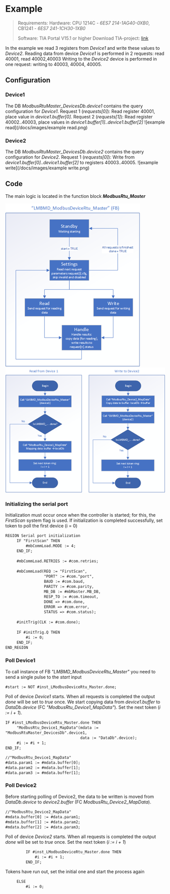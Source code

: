 # Example
> Requirements: 
> Hardware: CPU 1214C - *6ES7 214-1AG40-0XB0*, CB1241 - *6ES7 241-1CH30-1XB0*
> 
> Software: TIA Portal V15.1 or higher
> Download TIA-project: [link](/tia/generated/LMBMD_ModbusDeviceRtu_0.0.4.zap15_1)

In the example we read 3 registers from *Device1* and write these values to *Device2*.
Reading data from device *Device1* is performed in 2 requests: read 40001, read 40002,40003
Writing to the *Device2* device is performed in one request: writing to 40003, 40004, 40005.

## Configuration
### Device1
The DB *ModbusRtuMaster_DevicesDb.device1* contains the query configuration for *Device1*.
Request 1 (*requests[0]*): Read register 40001, place value in *device1.buffer[0]*.
Request 2 (*requests[1]*): Read register 40002..40003, place values in *device1.buffer[1]..device1.buffer[2]*
![example read](/docs/images/example read.png)

### Device2
The DB *ModbusRtuMaster_DevicesDb.device2* contains the query configuration for *Device2*.
Request 1 (*requests[0]*): Write from *device1.buffer[0]..device1.buffer[2]* to registers 40003..40005.
![example write](/docs/images/example write.png)

## Code
The main logic is located in the function block ***ModbusRtu_Master***

![example read](/docs/images/ModbusDeviceRtu_Master.png)
![subroutines](/docs/images/subroutines.png)

### Initializing the serial port
Initialization must occur once when the controller is started; for this, the *FirstScan* system flag is used.
If initialization is completed successfully, set token to poll the first device (i = 0)

```
REGION Serial port initialization
     IF "FirstScan" THEN
         #mbCommLoad.MODE := 4;
     END_IF;
    
     #mbCommLoad.RETRIES := #com.retries;
    
     #mbCommLoad(REQ := "FirstScan",
                 "PORT" := #com."port",
                 BAUD := #com.baud,
                 PARITY := #com.parity,
                 MB_DB := #mbMaster.MB_DB,
                 RESP_TO := #com.timeout,
                 DONE => #com.done,
                 ERROR => #com.error,
                 STATUS => #com.status);
    
     #initTrig(CLK := #com.done);
    
     IF #initTrig.Q THEN
         #i := 0;
     END_IF;
END_REGION
```

### Poll Device1
To call instance of FB *"LMBMD_ModbusDeviceRtu_Master"* you need to send a single pulse to the *start* input

```
#start := NOT #inst_LModbusDeviceRtu_Master.done;
```

Poll of device *Device1* starts.
When all requests is completed the output *done* will be set to *true* once.
We start copying data from *device1.buffer* to *DataDb.device* (FC *"ModbusRtu_Device1_MapData"*).
Set the next token (*i := i + 1*).

```
IF #inst_LModbusDeviceRtu_Master.done THEN
     "ModbusRtu_Device1_MapData"(mdata := "ModbusRtuMaster_DevicesDb".device1,
                                 data := "DataDb".device);
     #i := #i + 1;
END_IF;
```

```
//"ModbusRtu_Device1_MapData"
#data.param1 := #mdata.buffer[0];
#data.param2 := #mdata.buffer[1];
#data.param3 := #mdata.buffer[1];
```


### Poll Device2
Before starting polling of Device2, the data to be written is moved from *DataDb.device* to *device2.buffer* (FC *ModbusRtu_Device2_MapData*).

```
//"ModbusRtu_Device2_MapData"
#mdata.buffer[0] := #data.param1;
#mdata.buffer[1] := #data.param2;
#mdata.buffer[2] := #data.param3;
```

Poll of device *Device2* starts.
When all requests is completed the output *done* will be set to *true* once.
Set the next token (*i := i + 1*)

```
         IF #inst_LModbusDeviceRtu_Master.done THEN
             #i := #i + 1;
         END_IF;
```

Tokens have run out, set the initial one and start the process again
```
     ELSE
         #i := 0;
```
